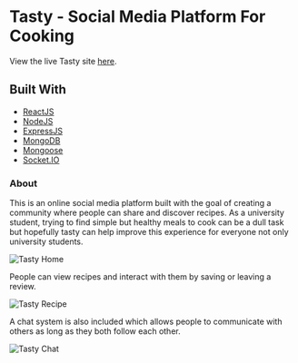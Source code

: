 # Tasty - Social Media Platform For Cooking

View the live Tasty site [here](https://tasty-matt-neil.vercel.app/).

## Built With

- [ReactJS](https://reactjs.org/)
- [NodeJS](https://nodejs.org/en/)
- [ExpressJS](https://expressjs.com/)
- [MongoDB](https://www.mongodb.com/)
- [Mongoose](https://mongoosejs.com/)
- [Socket.IO](https://socket.io/)

### About

This is an online social media platform built with the goal of creating a
community where people can share and discover recipes. As a university student,
trying to find simple but healthy meals to cook can be a dull task but hopefully
tasty can help improve this experience for everyone not only university students.

![Tasty Home](https://portfolio-matt-neil.vercel.app/Tasty-1.png)

People can view recipes and interact with them by saving or leaving a review.

![Tasty Recipe](https://portfolio-matt-neil.vercel.app/Tasty-2.png)

A chat system is also included which allows people to communicate with others as long
as they both follow each other.

![Tasty Chat](https://portfolio-matt-neil.vercel.app/Tasty-3.png)
